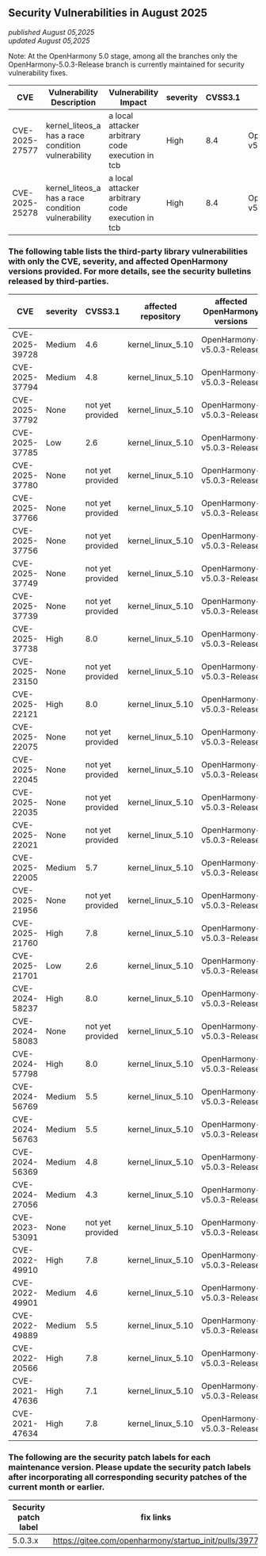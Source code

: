 ## Security Vulnerabilities in August 2025
_published August 05,2025_<br/>
_updated August 05,2025_

Note: At the OpenHarmony 5.0 stage, among all the branches only the OpenHarmony-5.0.3-Release branch is currently maintained for security vulnerability fixes.

| CVE | Vulnerability Description | Vulnerability Impact | severity | CVSS3.1 | affected versions | affected projects| fix link |
| -------------- | ----------------------------------| ----------------------------------- | ----------- |------------ | -------------------------------------------- | --------------- | -------------------------------------------------------- |
| CVE-2025-27577 | kernel_liteos_a has a race condition vulnerability | a local attacker arbitrary code execution in tcb        | High | 8.4 | OpenHarmony-v5.0.3-Release | kernel_liteos_a         | [5.0.3.x](https://gitee.com/openharmony/kernel_liteos_a/pulls/1298)
| CVE-2025-25278 | kernel_liteos_a has a race condition vulnerability | a local attacker arbitrary code execution in tcb        | High | 8.4 | OpenHarmony-v5.0.3-Release | kernel_liteos_a         | [5.0.3.x](https://gitee.com/openharmony/kernel_liteos_a/pulls/1295)

### The following table lists the third-party library vulnerabilities with only the CVE, severity, and affected OpenHarmony versions provided. For more details, see the security bulletins released by third-parties.

| CVE | severity | CVSS3.1 | affected repository |affected OpenHarmony versions | fix link |
| -------------- | -------- | ------------ |-------------| ------------------------------------------------------------ | ------------------------------------------------------ |
| CVE-2025-39728 | Medium | 4.6      | kernel_linux_5.10 | OpenHarmony-v5.0.3-Release | [5.0.3.x](https://gitee.com/openharmony/kernel_linux_5.10/commit/ef47c9ae55d4447d98c6035b67d673785068dc72)
| CVE-2025-37794 | Medium | 4.8      | kernel_linux_5.10 | OpenHarmony-v5.0.3-Release | [5.0.3.x](https://gitee.com/openharmony/kernel_linux_5.10/commit/bf2006cb0d2794b381b49bbb79f780129765d0cf)
| CVE-2025-37792 | None   | not yet provided | kernel_linux_5.10 | OpenHarmony-v5.0.3-Release | [5.0.3.x](https://gitee.com/openharmony/kernel_linux_5.10/commit/663477a4ed5f62ac3d1e59d2891600f19f7c1de7)
| CVE-2025-37785 | Low | 2.6      | kernel_linux_5.10 | OpenHarmony-v5.0.3-Release | [5.0.3.x](https://gitee.com/openharmony/kernel_linux_5.10/commit/ce7c41d5e81555f3dd1e00aa7db5b7eaef4848c9)
| CVE-2025-37780 | None   | not yet provided | kernel_linux_5.10 | OpenHarmony-v5.0.3-Release | [5.0.3.x](https://gitee.com/openharmony/kernel_linux_5.10/commit/683a3d11480e3716f586a89634cb2e60f6bc4bb3)
| CVE-2025-37766 | None   | not yet provided | kernel_linux_5.10 | OpenHarmony-v5.0.3-Release | [5.0.3.x](https://gitee.com/openharmony/kernel_linux_5.10/commit/4350e5c6958618e4867703f7c216ac401bc36f5c)
| CVE-2025-37756 | None   | not yet provided | kernel_linux_5.10 | OpenHarmony-v5.0.3-Release | [5.0.3.x](https://gitee.com/openharmony/kernel_linux_5.10/commit/328f2cc0fe13cdf3fab74058ddf0abad5ed7a59d)
| CVE-2025-37749 | None   | not yet provided | kernel_linux_5.10 | OpenHarmony-v5.0.3-Release | [5.0.3.x](https://gitee.com/openharmony/kernel_linux_5.10/commit/2ed858418a32184ff02d7a752e998cfd7aea1aed)
| CVE-2025-37739 | None   | not yet provided | kernel_linux_5.10 | OpenHarmony-v5.0.3-Release | [5.0.3.x](https://gitee.com/openharmony/kernel_linux_5.10/commit/5b17cb714ec5f44b90ad096e54648f6ef75e64a5)
| CVE-2025-37738 | High | 8.0      | kernel_linux_5.10 | OpenHarmony-v5.0.3-Release | [5.0.3.x](https://gitee.com/openharmony/kernel_linux_5.10/commit/c044045c390393e10fd2897e91a308330a1ac90f)
| CVE-2025-23150 | None   | not yet provided | kernel_linux_5.10 | OpenHarmony-v5.0.3-Release | [5.0.3.x](https://gitee.com/openharmony/kernel_linux_5.10/commit/31b47915f93fd663cdd72599b9111ad1ac7b5ed6)
| CVE-2025-22121 | High | 8.0      | kernel_linux_5.10 | OpenHarmony-v5.0.3-Release | [5.0.3.x](https://gitee.com/openharmony/kernel_linux_5.10/commit/54b89154384df519109d228b5cd2c5427bfd9a7d)
| CVE-2025-22075 | None   | not yet provided | kernel_linux_5.10 | OpenHarmony-v5.0.3-Release | [5.0.3.x](https://gitee.com/openharmony/kernel_linux_5.10/commit/863820da8865aaef6c2b0c34c7205f4643fadaa4)
| CVE-2025-22045 | None   | not yet provided | kernel_linux_5.10 | OpenHarmony-v5.0.3-Release | [5.0.3.x](https://gitee.com/openharmony/kernel_linux_5.10/commit/571de6a64a3160ce94a37ab622b5f66e3baefa4d)
| CVE-2025-22035 | None   | not yet provided | kernel_linux_5.10 | OpenHarmony-v5.0.3-Release | [5.0.3.x](https://gitee.com/openharmony/kernel_linux_5.10/commit/48f6ea7d8e5359208951838bd4b394b4fc5f1b0a)
| CVE-2025-22021 | None   | not yet provided | kernel_linux_5.10 | OpenHarmony-v5.0.3-Release | [5.0.3.x](https://gitee.com/openharmony/kernel_linux_5.10/commit/9422a12ff37d92a88d86469b2614359ac2034c2e)
| CVE-2025-22005 | Medium | 5.7      | kernel_linux_5.10 | OpenHarmony-v5.0.3-Release | [5.0.3.x](https://gitee.com/openharmony/kernel_linux_5.10/commit/e6f5dac7de1562c9471abae655c10190978676c2)
| CVE-2025-21956 | None   | not yet provided | kernel_linux_5.10 | OpenHarmony-v5.0.3-Release | [5.0.3.x](https://gitee.com/openharmony/kernel_linux_5.10/commit/da600c5c4019f3e295ae2124aa43440b9a9a4b3c)
| CVE-2025-21760 | High | 7.8      | kernel_linux_5.10 | OpenHarmony-v5.0.3-Release | [5.0.3.x](https://gitee.com/openharmony/kernel_linux_5.10/commit/36029384209b7e494c89b228e457e550468bbdde)
| CVE-2025-21701 | Low | 2.6      | kernel_linux_5.10 | OpenHarmony-v5.0.3-Release | [5.0.3.x](https://gitee.com/openharmony/kernel_linux_5.10/commit/3c36d73063453b30f5b700ebcdcaecef1df2fe28)
| CVE-2024-58237 | High | 8.0      | kernel_linux_5.10 | OpenHarmony-v5.0.3-Release | [5.0.3.x](https://gitee.com/openharmony/kernel_linux_5.10/commit/005f0a9d6b42c086794733ff582bb92e98dc0e86)
| CVE-2024-58083 | None   | not yet provided | kernel_linux_5.10 | OpenHarmony-v5.0.3-Release | [5.0.3.x](https://gitee.com/openharmony/kernel_linux_5.10/commit/a2d1d10957c26d2ffdd370b864022a738f204309)
| CVE-2024-57798 | High | 8.0      | kernel_linux_5.10 | OpenHarmony-v5.0.3-Release | [5.0.3.x](https://gitee.com/openharmony/kernel_linux_5.10/commit/4b44013641fd7048fa332a5b13a047999655b826)
| CVE-2024-56769 | Medium | 5.5      | kernel_linux_5.10 | OpenHarmony-v5.0.3-Release | [5.0.3.x](https://gitee.com/openharmony/kernel_linux_5.10/commit/b14bdc7cf749745b4b756145ff4d9fdd4808c8db)
| CVE-2024-56763 | Medium | 5.5      | kernel_linux_5.10 | OpenHarmony-v5.0.3-Release | [5.0.3.x](https://gitee.com/openharmony/kernel_linux_5.10/commit/39e84daad04a8490008cfb2ef837430ba242dc58)
| CVE-2024-56369 | Medium | 4.8      | kernel_linux_5.10 | OpenHarmony-v5.0.3-Release | [5.0.3.x](https://gitee.com/openharmony/kernel_linux_5.10/commit/4411eecd2b86c9fcd02d942f1919e6cf2e8636b4)
| CVE-2024-27056 | Medium | 4.3      | kernel_linux_5.10 | OpenHarmony-v5.0.3-Release | [5.0.3.x](https://gitee.com/openharmony/kernel_linux_5.10/commit/5e783486d3d233452e3478bceacfe3a72afe6fe5)
| CVE-2023-53091 | None   | not yet provided | kernel_linux_5.10 | OpenHarmony-v5.0.3-Release | [5.0.3.x](https://gitee.com/openharmony/kernel_linux_5.10/commit/9b3541eb264e3ca43d9b3fb078d1e37ab145b9e2)
| CVE-2022-49910 | High | 7.8      | kernel_linux_5.10 | OpenHarmony-v5.0.3-Release | [5.0.3.x](https://gitee.com/openharmony/kernel_linux_5.10/commit/2c4e49baac7c29f40ff9f4658473a7905954b24c)
| CVE-2022-49901 | Medium | 4.6      | kernel_linux_5.10 | OpenHarmony-v5.0.3-Release | [5.0.3.x](https://gitee.com/openharmony/kernel_linux_5.10/commit/39476253d46e77f5bdb360df264cbf5cadee2c07)
| CVE-2022-49889 | Medium | 5.5      | kernel_linux_5.10 | OpenHarmony-v5.0.3-Release | [5.0.3.x](https://gitee.com/openharmony/kernel_linux_5.10/commit/9d6bc0fbce3b4f005cc08a2d4c85de0a793f28ce)
| CVE-2022-20566 | High | 7.8      | kernel_linux_5.10 | OpenHarmony-v5.0.3-Release | [5.0.3.x](https://gitee.com/openharmony/kernel_linux_5.10/commit/d4613c4f6b1d35dec64e4c45524e975e6a7e59b6)
| CVE-2021-47636 | High | 7.1      | kernel_linux_5.10 | OpenHarmony-v5.0.3-Release | [5.0.3.x](https://gitee.com/openharmony/kernel_linux_5.10/commit/99cc5a764d3fad6230d7bc3c909adf1afa600e69)
| CVE-2021-47634 | High | 7.8      | kernel_linux_5.10 | OpenHarmony-v5.0.3-Release | [5.0.3.x](https://gitee.com/openharmony/kernel_linux_5.10/commit/1423dc67e94e9ba71a3120738c171baaa720d7fd)

### The following are the security patch labels for each maintenance version. Please update the security patch labels after incorporating all corresponding security patches of the current month or earlier.
| Security patch label | fix links                                     |
| ------------ | ----------------------------------------------------- |
| 5.0.3.x      | https://gitee.com/openharmony/startup_init/pulls/3977 |